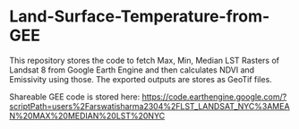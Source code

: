 # Land-Surface-Temperature-from-GEE
This repository stores the code to fetch Max, Min, Median LST Rasters of Landsat 8 from Google Earth Engine and then calculates NDVI and Emissivity using those. The exported outputs are stores as GeoTif files. 

Shareable GEE code is stored here: https://code.earthengine.google.com/?scriptPath=users%2Farswatisharma2304%2FLST_LANDSAT_NYC%3AMEAN%20MAX%20MEDIAN%20LST%20NYC
